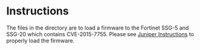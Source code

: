 # Instructions
The files in the directory are to load a firmware to the Fortinet SSG-5 and SSG-20 which contains CVE-2015-7755.
Please see [Juniper Instructions](http://kb.juniper.net/InfoCenter/index?page=content&id=TSB16495&actp=search) to properly load the firmware.